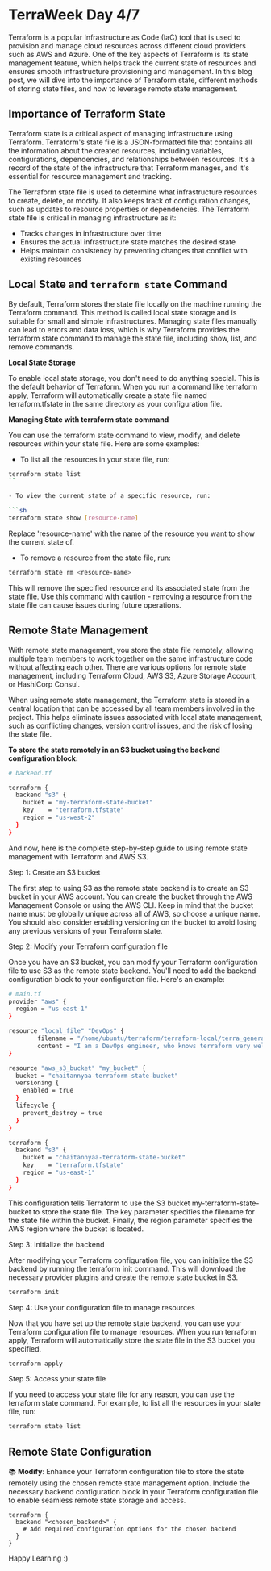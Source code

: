# TerraWeek Day 4/7

Terraform is a popular Infrastructure as Code (IaC) tool that is used to provision and manage cloud resources across different cloud providers such as AWS and Azure. One of the key aspects of Terraform is its state management feature, which helps track the current state of resources and ensures smooth infrastructure provisioning and management. In this blog post, we will dive into the importance of Terraform state, different methods of storing state files, and how to leverage remote state management.

## Importance of Terraform State

Terraform state is a critical aspect of managing infrastructure using Terraform. Terraform's state file is a JSON-formatted file that contains all the information about the created resources, including variables, configurations, dependencies, and relationships between resources. It's a record of the state of the infrastructure that Terraform manages, and it's essential for resource management and tracking.

The Terraform state file is used to determine what infrastructure resources to create, delete, or modify. It also keeps track of configuration changes, such as updates to resource properties or dependencies. The Terraform state file is critical in managing infrastructure as it:

- Tracks changes in infrastructure over time
- Ensures the actual infrastructure state matches the desired state
- Helps maintain consistency by preventing changes that conflict with existing resources

## Local State and `terraform state` Command

By default, Terraform stores the state file locally on the machine running the Terraform command. This method is called local state storage and is suitable for small and simple infrastructures. Managing state files manually can lead to errors and data loss, which is why Terraform provides the terraform state command to manage the state file, including show, list, and remove commands.

**Local State Storage**

To enable local state storage, you don't need to do anything special. This is the default behavior of Terraform. When you run a command like terraform apply, Terraform will automatically create a state file named terraform.tfstate in the same directory as your configuration file.

**Managing State with terraform state command**

You can use the terraform state command to view, modify, and delete resources within your state file. Here are some examples:

- To list all the resources in your state file, run:

```sh
terraform state list
``

- To view the current state of a specific resource, run:

```sh
terraform state show [resource-name]
```
Replace 'resource-name' with the name of the resource you want to show the current state of.

- To remove a resource from the state file, run:

```sh
terraform state rm <resource-name>
```

This will remove the specified resource and its associated state from the state file. Use this command with caution - removing a resource from the state file can cause issues during future operations.

## Remote State Management

With remote state management, you store the state file remotely, allowing multiple team members to work together on the same infrastructure code without affecting each other. There are various options for remote state management, including Terraform Cloud, AWS S3, Azure Storage Account, or HashiCorp Consul.

When using remote state management, the Terraform state is stored in a central location that can be accessed by all team members involved in the project. This helps eliminate issues associated with local state management, such as conflicting changes, version control issues, and the risk of losing the state file.

**To store the state remotely in an S3 bucket using the backend configuration block:**

```sh
# backend.tf

terraform {
  backend "s3" {
    bucket = "my-terraform-state-bucket"
    key    = "terraform.tfstate"
    region = "us-west-2"
  }
}
```

And now, here is the complete step-by-step guide to using remote state management with Terraform and AWS S3.

Step 1: Create an S3 bucket

The first step to using S3 as the remote state backend is to create an S3 bucket in your AWS account. You can create the bucket through the AWS Management Console or using the AWS CLI. Keep in mind that the bucket name must be globally unique across all of AWS, so choose a unique name. You should also consider enabling versioning on the bucket to avoid losing any previous versions of your Terraform state.

Step 2: Modify your Terraform configuration file

Once you have an S3 bucket, you can modify your Terraform configuration file to use S3 as the remote state backend. You'll need to add the backend configuration block to your configuration file. Here's an example:

```sh
# main.tf
provider "aws" {
  region = "us-east-1"
}

resource "local_file" "DevOps" {
        filename = "/home/ubuntu/terraform/terraform-local/terra_generated.txt"
        content = "I am a DevOps engineer, who knows terraform very well"
}

resource "aws_s3_bucket" "my_bucket" {
  bucket = "chaitannyaa-terraform-state-bucket"
  versioning {
    enabled = true
  }
  lifecycle {
    prevent_destroy = true
  }
}

terraform {
  backend "s3" {
    bucket = "chaitannyaa-terraform-state-bucket"
    key    = "terraform.tfstate"
    region = "us-east-1"
  }
}
```
This configuration tells Terraform to use the S3 bucket my-terraform-state-bucket to store the state file. The key parameter specifies the filename for the state file within the bucket. Finally, the region parameter specifies the AWS region where the bucket is located.

Step 3: Initialize the backend

After modifying your Terraform configuration file, you can initialize the S3 backend by running the terraform init command. This will download the necessary provider plugins and create the remote state bucket in S3.

```sh
terraform init
```

Step 4: Use your configuration file to manage resources

Now that you have set up the remote state backend, you can use your Terraform configuration file to manage resources. When you run terraform apply, Terraform will automatically store the state file in the S3 bucket you specified.

```sh
terraform apply
```

Step 5: Access your state file

If you need to access your state file for any reason, you can use the terraform state command. For example, to list all the resources in your state file, run:

```sh
terraform state list
```

## Remote State Configuration

📚 **Modify**: Enhance your Terraform configuration file to store the state remotely using the chosen remote state management option. Include the necessary backend configuration block in your Terraform configuration file to enable seamless remote state storage and access.

```hcl
terraform {
  backend "<chosen_backend>" {
    # Add required configuration options for the chosen backend
  }
}
```
Happy Learning :)

